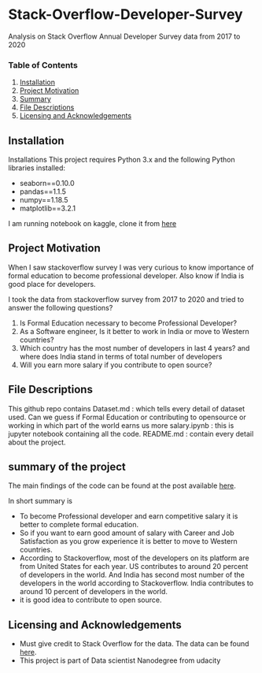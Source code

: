 # Stack-Overflow-Developer-Survey
Analysis on Stack Overflow Annual Developer Survey data from 2017 to 2020

### Table of Contents

1. [Installation](#installation)
2. [Project Motivation](#motivation)
3. [Summary](#summary)
4. [File Descriptions](#files)
5. [Licensing and Acknowledgements](#licensing)

## Installation <a name="installation"></a>
Installations
This project requires Python 3.x and the following Python libraries installed:
- seaborn==0.10.0
- pandas==1.1.5
- numpy==1.18.5
- matplotlib==3.2.1

I am running notebook on kaggle, clone it from [here](https://www.kaggle.com/kirankamat/stack-overflow-annual-developer-survey-analysis)

## Project Motivation<a name="motivation"></a>

When I saw stackoverflow survey I was very curious to know importance of formal education to become professional developer. Also know if India is good place for developers.

I took the data from stackoverflow survey from 2017 to 2020 and tried to answer the following questions?

1. Is Formal Education necessary to become Professional Developer?
2. As a Software engineer, Is it better to work in India or move to Western countries?
3. Which country has the most number of developers in last 4 years? and where does India stand in terms of total number of developers
4. Will you earn more salary if you contribute to open source?

## File Descriptions <a name="files"></a>

This github repo contains
Dataset.md : which tells every detail of dataset used.
Can we guess if Formal Education or contributing to opensource or working in which part of the world earns us more salary.ipynb : this is jupyter notebook containing all the code.
README.md : contain every detail about the project.

## summary of the project <a name="summary"></a>

The main findings of the code can be found at the post available [here](https://kirankamath.hashnode.dev/can-we-guess-if-formal-education-or-contributing-to-opensource-or-working-in-which-part-of-the-world-earns-us-more-salary).

In short summary is 
- To become Professional developer and earn competitive salary it is better to complete formal education.
- So if you want to earn good amount of salary with Career and Job Satisfaction as you grow experience it is better to move to Western countries.
- According to Stackoverflow, most of the developers on its platform are from United States for each year. US contributes to around 20 percent of developers in the world. And India has second most number of the developers in the world according to Stackoverflow. India contributes to around 10 percent of developers in the world.
- it is good idea to contribute to open source.

## Licensing and Acknowledgements<a name="licensing"></a>

- Must give credit to Stack Overflow for the data.  The data can be found [here](https://insights.stackoverflow.com/survey).   
- This project is part of Data scientist Nanodegree from udacity

